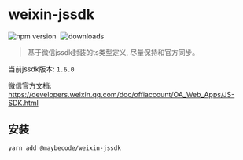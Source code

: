 # weixin-jssdk

<p align="left" >
    <img src="https://img.shields.io/npm/v/@maybecode/weixin-jssdk?style=flat-square" alt="npm version"  style="margin-right:5px;" />
      <img src="https://img.shields.io/npm/dt/@maybecode/weixin-jssdk.svg?style=flat-square&color=#4fc08d" alt="downloads" style="margin-right:5px;"   />
</p>

> 基于微信jssdk封装的ts类型定义, 尽量保持和官方同步。
> 
当前jssdk版本: `1.6.0`

微信官方文档: https://developers.weixin.qq.com/doc/offiaccount/OA_Web_Apps/JS-SDK.html



## 安装
```
yarn add @maybecode/weixin-jssdk
```